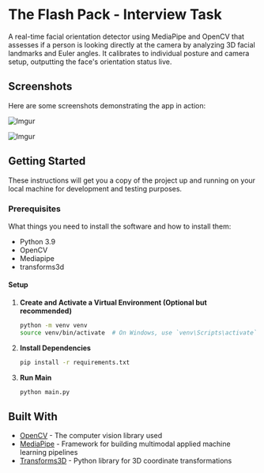 # The Flash Pack - Interview Task

A real-time facial orientation detector using MediaPipe and OpenCV that assesses if a person is looking directly at the camera by analyzing 3D facial landmarks and Euler angles. It calibrates to individual posture and camera setup, outputting the face's orientation status live.

## Screenshots

Here are some screenshots demonstrating the app in action:

![Imgur](https://i.imgur.com/JurshUx.jpeg "Looking Straight")

![Imgur](https://i.imgur.com/8tyAL5g.jpeg "Not Looking Straight")

## Getting Started

These instructions will get you a copy of the project up and running on your local machine for development and testing purposes.

### Prerequisites

What things you need to install the software and how to install them:

- Python 3.9
- OpenCV
- Mediapipe
- transforms3d

#### Setup

1. **Create and Activate a Virtual Environment (Optional but recommended)**

   ```bash
   python -m venv venv
   source venv/bin/activate  # On Windows, use `venv\Scripts\activate`
   ```

2. **Install Dependencies**

   ```bash
   pip install -r requirements.txt
   ```

3. **Run Main**

   ```bash
   python main.py
   ```

## Built With

- [OpenCV](https://opencv.org/) - The computer vision library used
- [MediaPipe](https://google.github.io/mediapipe/) - Framework for building multimodal applied machine learning pipelines
- [Transforms3D](https://matthew-brett.github.io/transforms3d/) - Python library for 3D coordinate transformations

